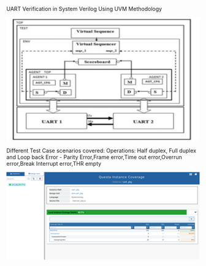 UART Verification in System Verilog Using UVM Methodology


![Alt text](./test/tb_arch.png?raw=true)

Different Test Case scenarios covered:
Operations:
Half duplex, Full duplex and Loop back
Error - Parity Error,Frame error,Time out error,Overrun error,Break Interrupt error,THR empty

![Alt text](./test/coverage.png?raw=true "Coverage")